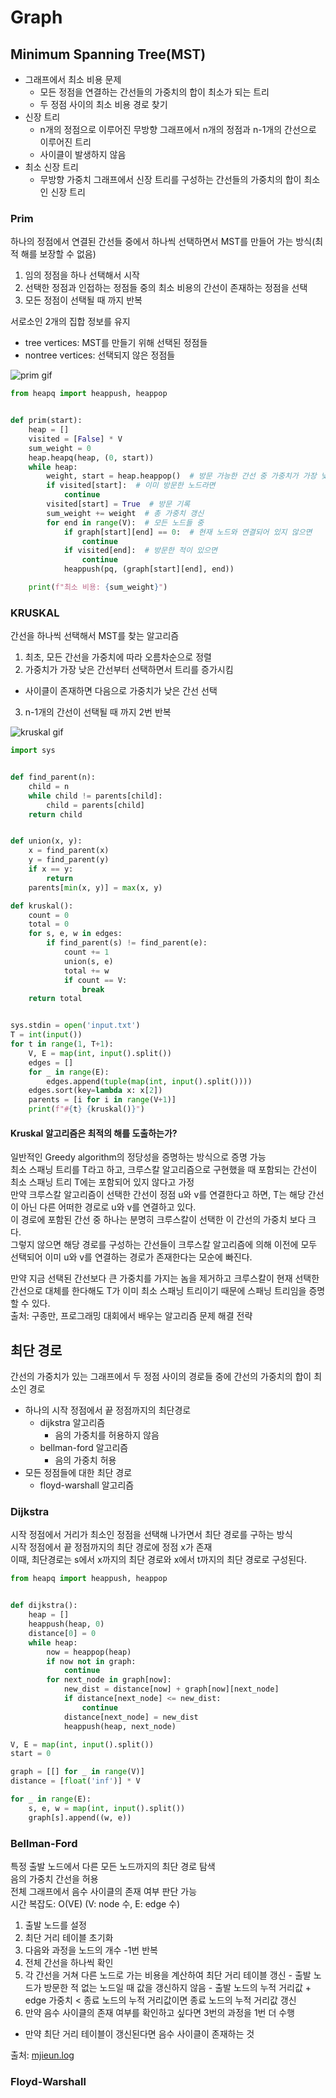 # Graph

## Minimum Spanning Tree(MST)
- 그래프에서 최소 비용 문제
  - 모든 정점을 연결하는 간선들의 가중치의 합이 최소가 되는 트리
  - 두 정점 사이의 최소 비용 경로 찾기
- 신장 트리
  - n개의 정점으로 이루어진 무방향 그래프에서 n개의 정점과 n-1개의 간선으로 이루어진 트리
  - 사이클이 발생하지 않음
- 최소 신장 트리
  - 무방향 가중치 그래프에서 신장 트리를 구성하는 간선들의 가중치의 합이 최소인 신장 트리

### Prim
하나의 정점에서 연결된 간선들 중에서 하나씩 선택하면서 MST를 만들어 가는 방식(최적 해를 보장할 수 없음)
1. 임의 정점을 하나 선택해서 시작
2. 선택한 정점과 인접하는 정점들 중의 최소 비용의 간선이 존재하는 정점을 선택
3. 모든 정점이 선택될 때 까지 반복

서로소인 2개의 집합 정보를 유지
- tree vertices: MST를 만들기 위해 선택된 정점들
- nontree vertices: 선택되지 않은 정점들

![prim gif](https://s3.stackabuse.com/media/articles/graphs-in-python-minimum-spanning-trees-prims-algorithm-8.gif)
```python
from heapq import heappush, heappop


def prim(start):
    heap = []
    visited = [False] * V
    sum_weight = 0
    heap.heapq(heap, (0, start))
    while heap:
        weight, start = heap.heappop()  # 방문 가능한 간선 중 가중치가 가장 낮은 간선 찾고
        if visited[start]:  # 이미 방문한 노드라면
            continue
        visited[start] = True  # 방문 기록
        sum_weight += weight  # 총 가중치 갱신
        for end in range(V):  # 모든 노드들 중
            if graph[start][end] == 0:  # 현재 노드와 연결되어 있지 않으면
                continue
            if visited[end]:  # 방문한 적이 있으면
                continue
            heappush(pq, (graph[start][end], end))

    print(f"최소 비용: {sum_weight}")

```

### KRUSKAL
간선을 하나씩 선택해서 MST를 찾는 알고리즘
1. 최초, 모든 간선을 가중치에 따라 오름차순으로 정렬
2. 가중치가 가장 낮은 간선부터 선택하면서 트리를 증가시킴
  - 사이클이 존재하면 다음으로 가중치가 낮은 간선 선택
3. n-1개의 간선이 선택될 때 까지 2번 반복

![kruskal gif](https://s3.stackabuse.com/media/articles/graphs-in-python-minimum-spanning-trees-kruskals-algorithm-6.gif)
```python
import sys


def find_parent(n):
    child = n
    while child != parents[child]:
        child = parents[child]
    return child


def union(x, y):
    x = find_parent(x)
    y = find_parent(y)
    if x == y:
        return
    parents[min(x, y)] = max(x, y)

def kruskal():
    count = 0
    total = 0
    for s, e, w in edges:
        if find_parent(s) != find_parent(e):
            count += 1
            union(s, e)
            total += w
            if count == V:
                break
    return total


sys.stdin = open('input.txt')
T = int(input())
for t in range(1, T+1):
    V, E = map(int, input().split())
    edges = []
    for _ in range(E):
        edges.append(tuple(map(int, input().split())))
    edges.sort(key=lambda x: x[2])
    parents = [i for i in range(V+1)]
    print(f"#{t} {kruskal()}")
```

#### Kruskal 알고리즘은 최적의 해를 도출하는가?
일반적인 Greedy algorithm의 정당성을 증명하는 방식으로 증명 가능  
최소 스패닝 트리를 T라고 하고, 크루스칼 알고리즘으로 구현했을 때 포함되는 간선이 최소 스패닝 트리 T에는 포함되어 있지 않다고 가정  
만약 크루스칼 알고리즘이 선택한 간선이 정점 u와 v를 연결한다고 하면, T는 해당 간선이 아닌 다른 어떠한 경로로 u와 v를 연결하고 있다.  
이 경로에 포함된 간선 중 하나는 분명히 크루스칼이 선택한 이 간선의 가중치 보다 크다.  
그렇지 않으면 해당 경로를 구성하는 간선들이 크루스칼 알고리즘에 의해 이전에 모두 선택되어 이미 u와 v를 연결하는 경로가 존재한다는 모순에 빠진다.  

만약 지금 선택된 간선보다 큰 가중치를 가지는 놈을 제거하고 크루스칼이 현재 선택한 간선으로 대체를 한다해도 T가 이미 최소 스패닝 트리이기 때문에 스패닝 트리임을 증명할 수 있다.  
출처: 구종만, 프로그래밍 대회에서 배우는 알고리즘 문제 해결 전략

## 최단 경로
간선의 가중치가 있는 그래프에서 두 정점 사이의 경로들 중에 간선의 가중치의 합이 최소인 경로
- 하나의 시작 정점에서 끝 정점까지의 최단경로
  - dijkstra 알고리즘
    - 음의 가중치를 허용하지 않음
  - bellman-ford 알고리즘
    - 음의 가중치 허용
- 모든 정점들에 대한 최단 경로
  - floyd-warshall 알고리즘

### Dijkstra
시작 정점에서 거리가 최소인 정점을 선택해 나가면서 최단 경로를 구하는 방식  
시작 정점에서 끝 정점까지의 최단 경로에 정점 x가 존재  
이때, 최단경로는 s에서 x까지의 최단 경로와 x에서 t까지의 최단 경로로 구성된다.  


```python
from heapq import heappush, heappop


def dijkstra():
    heap = []
    heappush(heap, 0)
    distance[0] = 0
    while heap:
        now = heappop(heap)
        if now not in graph:
            continue
        for next_node in graph[now]:
            new_dist = distance[now] + graph[now][next_node]
            if distance[next_node] <= new_dist:
                continue
            distance[next_node] = new_dist
            heappush(heap, next_node)

V, E = map(int, input().split())
start = 0

graph = [[] for _ in range(V)]
distance = [float('inf')] * V

for _ in range(E):
    s, e, w = map(int, input().split())
    graph[s].append((w, e))
```

### Bellman-Ford
특정 출발 노드에서 다른 모든 노드까지의 최단 경로 탐색  
음의 가중치 간선을 허용  
전체 그래프에서 음수 사이클의 존재 여부 판단 가능  
시간 복잡도: O(VE) (V: node 수, E: edge 수)
1. 출발 노드를 설정
2. 최단 거리 테이블 초기화
3. 다음와 과정을 노드의 개수 -1번 반복
  1. 전체 간선을 하나씩 확인
  2. 각 간선을 거쳐 다른 노드로 가는 비용을 계산하여 최단 거리 테이블 갱신
    - 출발 노드가 방문한 적 없는 노드일 때 값을 갱신하지 않음
    - 출발 노드의 누적 거리값 + edge 가중치 < 종료 노드의 누적 거리값이면 종료 노드의 누적 거리값 갱신
4. 만약 음수 사이클의 존재 여부를 확인하고 싶다면 3번의 과정을 1번 더 수행
- 만약 최단 거리 테이블이 갱신된다면 음수 사이클이 존재하는 것

출처: [mjieun.log](https://velog.io/@mjieun/Algorithm-%EB%B2%A8%EB%A7%8C-%ED%8F%AC%EB%93%9C-%EC%95%8C%EA%B3%A0%EB%A6%AC%EC%A6%98Bellman-Ford-algorithm-Python)

### Floyd-Warshall